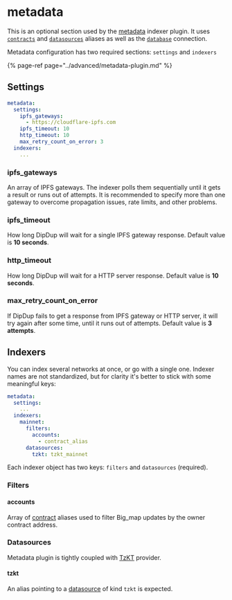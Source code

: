 # metadata

This is an optional section used by the [metadata](https://github.com/dipdup-net/metadata) indexer plugin. It uses [`contracts`](contracts.md) and [`datasources`](datasources.md) aliases as well as the [`database`](database.md) connection.

Metadata configuration has two required sections: `settings` and `indexers`

{% page-ref page="../advanced/metadata-plugin.md" %}

## Settings

```yaml
metadata:
  settings:
    ipfs_gateways:
      - https://cloudflare-ipfs.com
    ipfs_timeout: 10
    http_timeout: 10
    max_retry_count_on_error: 3
  indexers:
    ...
```

### ipfs\_gateways

An array of IPFS gateways. The indexer polls them sequentially until it gets a result or runs out of attempts. It is recommended to specify more than one gateway to overcome propagation issues, rate limits, and other problems.

### ipfs\_timeout

How long DipDup will wait for a single IPFS gateway response. Default value is **10 seconds**.

### http\_timeout

How long DipDup will wait for a HTTP server response. Default value is **10 seconds**.

### max\_retry\_count\_on\_error

If DipDup fails to get a response from IPFS gateway or HTTP server, it will try again after some time, until it runs out of attempts. Default value is **3 attempts**.

## Indexers

You can index several networks at once, or go with a single one. Indexer names are not standardized, but for clarity it's better to stick with some meaningful keys:

```yaml
metadata:
  settings:
    ...
  indexers:
    mainnet:
      filters:
        accounts:
          - contract_alias
      datasources:
        tzkt: tzkt_mainnet
```

Each indexer object has two keys: `filters` and `datasources` (required).

### Filters

#### accounts

Array of [contract](contracts.md) aliases used to filter Big\_map updates by the owner contract address.

### Datasources

Metadata plugin is tightly coupled with [TzKT](datasources.md#tzkt) provider.

#### tzkt

An alias pointing to a [datasource](datasources.md) of kind `tzkt` is expected.
